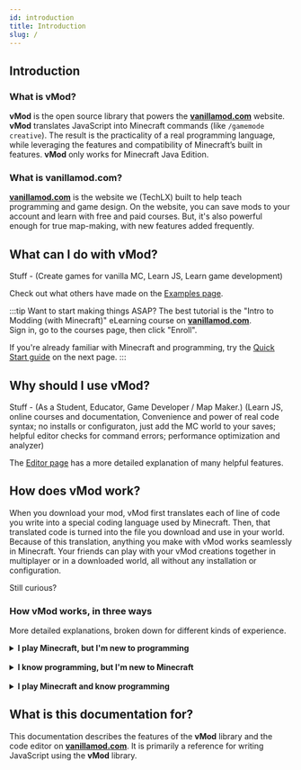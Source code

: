 ```yaml
---
id: introduction
title: Introduction
slug: /
---
```


<!-- This is to display "Introduction" in the Table of Contents,
but without duplicating the "Intoduction" header.
-->
<div style={{ visibility: "hidden", height: "0px" }}> 

## Introduction

</div>

### What is vMod?

**vMod** is the open source library that powers the [**vanillamod.com**](https://www.vanillamod.com/) website. **vMod** translates JavaScript into Minecraft commands (like `/gamemode creative`). The result is the practicality of a real programming language, while leveraging the features and compatibility of Minecraft’s built in features. **vMod** only works for Minecraft Java Edition.

### What is vanillamod.com?

[**vanillamod.com**](https://www.vanillamod.com/) is the website we (TechLX) built to help teach programming and game design. On the website, you can save mods to your account and learn with free and paid courses. But, it's also powerful enough for true map-making, with new features added frequently.

## What can I do with vMod?

Stuff - (Create games for vanilla MC, Learn JS, Learn game development)

Check out what others have made on the [Examples page](examples.md).

:::tip Want to start making things ASAP?
The best tutorial is the "Intro to Modding (with Minecraft)" eLearning course on [**vanillamod.com**](https://www.vanillamod.com/).  
Sign in, go to the courses page, then click "Enroll".

If you're already familiar with Minecraft and programming, try the [Quick Start guide](quick-start.md) on the next page.
:::

## Why should I use vMod?

Stuff - (As a Student, Educator, Game Developer / Map Maker.) (Learn JS, online courses and documentation, Convenience and power of real code syntax; no installs or configuraton, just add the MC world to your saves; helpful editor checks for command errors; performance optimization and analyzer)

The [Editor page](editor.md) has a more detailed explanation of many helpful features. 

## How does vMod work?

When you download your mod, vMod first translates each of line of code you write into a special coding language used by Minecraft. Then, that translated code is turned into the file you download and use in your world. Because of this translation, anything you make with vMod works seamlessly in Minecraft. Your friends can play with your vMod creations together in multiplayer or in a downloaded world, all without any installation or configuration.

Still curious?

### How vMod works, in three ways

More detailed explanations, broken down for different kinds of experience.

<details>
<summary><b>
I play Minecraft, but I'm new to programming
</b></summary>

When vMod translates your code, the special coding language used by Minecraft is actually long lists of [Minecraft commands](https://minecraft.gamepedia.com/Commands). You may have used Minecraft commands before, like `/gamemode creative` or `/summon creeper`. These long lists of Minecraft commands are called [`mcfunction`](https://minecraft.gamepedia.com/Function_(Java_Edition))s, and a group of `mcfunction`s make up something called a [datapack](https://minecraft.gamepedia.com/Data_Pack). The file you download from vMod and add to your world is a datapack, and Minecraft uses that datapack to makes your creation work. Because the datapack is inside your world, you can just send your world to your friends and they can [download it like any adventure map](https://minecraft.gamepedia.com/Tutorials/Map_downloads#Download_a_world).

</details>

<br/>

<details>
<summary><b>
I know programming, but I'm new to Minecraft
</b></summary>

vMod follows a process similar to a [source-to-source compiler or "transpiler"](https://en.wikipedia.org/wiki/Source-to-source_compiler). It transpiles source code from one language (JS) into the source code of another language (the Minecraft scripting language). However, the Minecraft scripting language does not natively have features like variables, iterative loops, and memory management, so vMod also does some of the work of a full compiler by implementing them. 

Each step of the vMod transpiling process is described in detail on the [Transpiler page](transpiler.md).

</details>

<br/>

<details>
<summary><b>
I play Minecraft and know programming
</b></summary>

vMod follows a process similar to a [source-to-source compiler or "transpiler"](https://en.wikipedia.org/wiki/Source-to-source_compiler). It transpiles source code from one language (JS) into the source code of another language (commands in `.mcfunction` files inside a datapack). However, Minecraft commands don't have features like variables, iterative loops, and memory management, so vMod also does some of the work of a full compiler by implementing them using entities and scoreboards. 

Each step of the vMod transpiling process is described in detail on the [Transpiler page](transpiler.md).

</details>

## What is this documentation for?

This documentation describes the features of the **vMod** library and the code editor on [**vanillamod.com**](https://www.vanillamod.com/). It is primarily a reference for writing JavaScript using the **vMod** library.